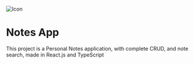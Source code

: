 ![Icon](./public/DALL·E%202024-10-14%2020.49.38.webp)

# Notes App
This project is a Personal Notes application, with complete CRUD, and note search, made in React.js and TypeScript

